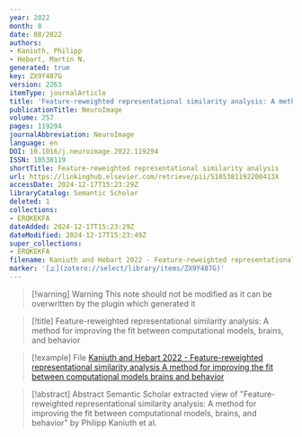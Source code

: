 ```yaml
---
year: 2022
month: 8
date: 08/2022
authors:
- Kaniuth, Philipp
- Hebart, Martin N.
generated: true
key: ZX9Y487G
version: 2263
itemType: journalArticle
title: 'Feature-reweighted representational similarity analysis: A method for improving the fit between computational models, brains, and behavior'
publicationTitle: NeuroImage
volume: 257
pages: 119294
journalAbbreviation: NeuroImage
language: en
DOI: 10.1016/j.neuroimage.2022.119294
ISSN: 10538119
shortTitle: Feature-reweighted representational similarity analysis
url: https://linkinghub.elsevier.com/retrieve/pii/S105381192200413X
accessDate: 2024-12-17T15:23:29Z
libraryCatalog: Semantic Scholar
deleted: 1
collections:
- ERQKEKFA
dateAdded: 2024-12-17T15:23:29Z
dateModified: 2024-12-17T15:23:49Z
super_collections:
- ERQKEKFA
filename: Kaniuth and Hebart 2022 - Feature-reweighted representational similarity analysis A method for improving the fit between computational models brains and behavior
marker: '[🇿](zotero://select/library/items/ZX9Y487G)'
---
```



 > 
 > \[!warning\] Warning
 > This note should not be modified as it can be overwritten by the plugin which generated it

 > 
 > \[!title\] Feature-reweighted representational similarity analysis: A method for improving the fit between computational models, brains, and behavior

 > 
 > \[!example\] File
 > [Kaniuth and Hebart 2022 - Feature-reweighted representational similarity analysis A method for improving the fit between computational models brains and behavior](Kaniuth%20and%20Hebart%202022%20-%20Feature-reweighted%20representational%20similarity%20analysis%20A%20method%20for%20improving%20the%20fit%20between%20computational%20models%20brains%20and%20behavior.pdf)

 > 
 > \[!abstract\] Abstract
 > Semantic Scholar extracted view of "Feature-reweighted representational similarity analysis: A method for improving the fit between computational models, brains, and behavior" by Philipp Kaniuth et al.
